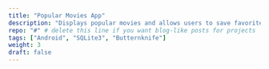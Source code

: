 ```yaml
---
title: "Popular Movies App"
description: "Displays popular movies and allows users to save favorites in a local database"
repo: "#" # delete this line if you want blog-like posts for projects
tags: ["Android", "SQLite3", "Butternknife"]
weight: 3
draft: false
---
```

